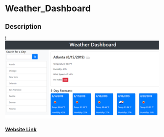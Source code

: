 # Weather_Dashboard

## Description


!![website image](assets/06-server-side-apis-homework-demo.png)

### [Website Link](https://itsnestor.github.io/Weather_Dashboard/)